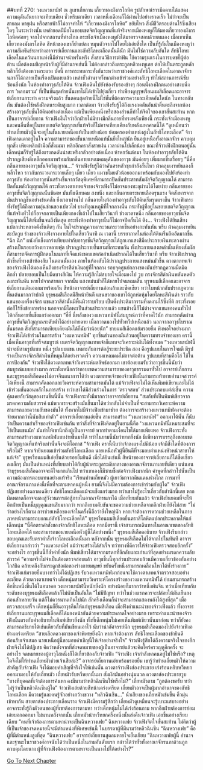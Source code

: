 ##บทที่ 270: วงแหวนทมิฬ
ณ ภูเขาเถี่ยกาน
เกี้ยวทองมังกรโลหิต รูปลักษณ์ราวมีดดาบได้แสดงความดุดันอันยากจะเทียบเคียง
ชั่วพริบตาเดียว เวลาหนึ่งเดือนก็ได้ผ่านไปอย่างรวดเร็ว ไม่ว่าจะเป็นสายลม พายุฝน หรือสายฟ้าก็ไม่อาจทำให้ “เกี้ยวทองมังกรโลหิต” ขยับไหว สิ่งมีชีวิตรอบด้านไร้ซึ่งเสียงใดๆ
ในระหว่างนั้น เหล่ายอดฝีมือในขอบเขตจิตวิญญาณที่แท้จริงจากเมืองหงหูก็ได้มองเกี้ยวทองมังกรโลหิตค่อยๆ จากไปจากสถานที่ห่างไกล
กระทั่งเจ้าเมืองหงหูยังได้มาตรวจสอบด้วยตนเอง
เมื่อเขาเห็นเกี้ยวทองมังกรโลหิต สีหน้าของเขาก็ย่ำแย่ลง หมุนตัวจากไปโดยไม่เอ่ยสิ่งใด
เป็นที่รู้กันในเมืองหงหูว่าความสัมพันธ์ระหว่างอาจารย์เถี่ยกานและลัทธิโลหะเลือดนั้นดีนัก มันไม่ใช่ความลับอันใด
ลัทธิโลหะเลือดในแคว้นนภาแห่งนี้มีอำนาจน่าพรั่นพรึง สั่งสอนวิธีการฆ่าฟัน ใช้ความรุนแรงในการบดขยี้ผู้ต่อต้าน
เมื่อต้องเผชิญหน้ากับผู้ที่มีอำนาจเช่นนี้ ไม่ต้องกล่าวถึงตระกูลหลิวหงหูเลย ต่อให้เป็นตระกูลหลักหลิวก็ยังต้องหวาดระแวง
บัดนี้ การกระทบกระทั่งกันระหว่างราชวงศ์และลัทธิโลหะเลือดในอาณาจักรนภาก็ได้กลายเป็นเรื่องเปิดเผยแล้ว เหล่าขั้วอำนาจทั้งหกต่างเข้าร่วมอย่างลับๆ ทำให้สถานการณ์ซับซ้อนยิ่งนัก
ในห้องทำอาวุธลับใต้ดิน
จ้าวเฟิงเดินไปยังห้องรับรองข้างๆ ก่อนนั่งลงฝึกตนอย่างสงบนิ่ง
การ ‘หลอมรวม’ ที่เป็นขั้นสุดท้ายนั้นเขาไม่ได้เข้าไปยุ่งเกี่ยว ทำเพียงดูบุรุษเรือนผมสีเลือดและอาจารย์เถี่ยกานกระทำ
ความจริงแล้ว ขั้นตอนสุดท้ายนี้ไม่ใช่ขั้นที่ต้องการความละเอียดอันใดนัก ในทางกลับกัน มันต้องใช้พลังฝึกตนระดับสูงมาก
เวลาต่อมา
จ้าวเฟิงรับรู้ได้ถึงแรงกดดันอันน่าตื่นตะลึงจากห้องสร้างอาวุธลับชั้นใต้ดินอย่างต่อเนื่อง แม้เป็นเพียงหนึ่งหรือสองส่วนก็ทำให้จิตใจของเขาสั่นสะท้าน
หากเป็นอาจารย์เถี่ยกาน จ้าวเฟิงมั่นใจว่าอีกฝ่ายไม่มีทางมีกลิ่นอายที่ทรงพลังเพียงนี้
กระทั่งเจ้าเมืองหงหูและคนอื่นที่อยู่ในขอบเขตจิตวิญญาณที่แท้จริงก็ไม่อาจเทียบเคียงกับพลังมหาศาลนี้ได้
“ดูเหมือนว่าท่านเถี่ยหมัวผู้นี้จะอยู่ในขั้นนายเหนือแท้เป็นอย่างน้อย ย่อมครองตำแหน่งสูงในลัทธิโลหะเลือด”
จ้าวเฟิงคาดเดาอยู่ในใจ
ความสามารถของขั้นนายเหนือแท้นั้นยิ่งใหญ่นัก ยืนอยู่เหนือทั้งอาณาจักร ควบคุมทุกสิ่ง เพียงพลิกฝ่ามือก็สั่งเมฆา พลิกอีกคราสั่งสายฝน
เวลาผ่านไปเล็กน้อย
ขณะที่จ้าวเฟิงฝึกตนอยู่นั้น เด็กหนุ่มก็รับรู้ได้ถึงแรงกดดันน่าสะพรึงกลัวอย่างต่อเนื่อง
ห้าหกวันต่อมา
ในห้องทำอาวุธลับใต้ดินปรากฏเสียงตีเหล็กออกมาพร้อมกับกลิ่นอายแหลมคมดุดันของอาวุธ มันค่อยๆ เพิ่มมากขึ้นเรื่อยๆ
“นี่คือกลิ่นอายของอาวุธชั้นจิตวิญญาณ...”
จ้าวเฟิงรับรู้ได้ว่าคันศรหลัวซุยกำลังสั่นไหว ผ้าคลุมเงาหยินเองก็พลิ้วไหว ราวกับกระวนกระวายเล็กๆ
เมี้ยว เมี้ยว
แมวขโมยตัวน้อยออกมาพร้อมกับมองไปยังห้องทำอาวุธลับ
ห้องทำอาวุธนั้นสร้างขึ้นจากวัสดุพิเศษที่สามารถปิดกั้นประสาทสัมผัสจิตวิญญาณได้ สามารถปิดกั้นพลังวิญญาณได้ กระทั่งดวงตาเทพเจ้าของจ้าวเฟิงก็ไม่อาจมองทะลุผ่านได้โดยง่าย
กลิ่นอายของอาวุธชั้นจิตวิญญาณนั้นพิเศษ มันทั้งเฉียบคม สงบนิ่ง และกลิ่นอายกระหายเลือดรุนแรง จิตสังหารจากมันปรากฏขึ้นอย่างข้นคลั่ก
ยิ่งเวลาผ่านไป กลิ่นอายในห้องทำอาวุธลับใต้ดินเริ่มรุนแรงขึ้น
จ้าวเฟิงกระทั่งรับรู้ได้ถึงความอุ่นซ่านของเปลวไฟ บางทีอุณหภูมิที่ใจกลางนั้น กระทั่งผู้ที่อยู่ในขอบเขตจิตวิญญาณที่แท้จริงทั่วไปก็อาจกลายเป็นเพียงกองขี้เถ้าไปในเสี้ยววินาที
ช่วงเวลาหนึ่ง
กลิ่นอายของอาวุธชั้นจิตวิญญาณนี้ได้เพิ่มขึ้นจนถึงขีดสุด กระทั่งห้องทำอาวุธนั้นก็ไม่อาจปิดกั้นได้
ติง...
จ้าวเฟิงได้ยินเสียงแปลกประหลาดดังขึ้นติดๆ กัน ในใจปรากฏความกระวนกระวายขึ้นอย่างกะทันหัน
พรึบ
ผ้าคลุมเงาหยินสะบัดวูบ ร่างของจ้าวเฟิงจางหายไปในเสี้ยววินาที
ณ เวลานี้ บรรยากาศในห้องใต้ดินเริ่มอึดอัดมากขึ้น
“ฉึก ฉึก” ผนังที่แข็งแกร่งเทียบเท่ากับอาวุธชั้นจิตวิญญาณได้ถูกเงาแสงสีมืดประกายเงินทะลวงผ่าน สร้างเป็นรอยกว้างยาวหลายฟุต ปรากฏประกายขึ้นยามที่กระทบกัน
ทั้งประกายแสงเหล่านั้นเพียงสัมผัสก็สามารถจัดการผู้ฝึกตนในนภาที่เจ็ดแห่งขอบเขตก่อกำเนิดปราณได้ในเสี้ยววินาที
พรึบ
จ้าวเฟิงปรากฏตัวขึ้นที่ทางเข้าห้องลับ
ในตอนนั้นเอง ภายในห้องลับได้ปรากฏประกายแสงหม่นมัวขึ้น ดวงตาเทพเจ้าของจ้าวเฟิงได้มองเห็นถึงกรงจักรสีดำเงินอยู่ที่ใจกลาง
รอบจุดศูนย์กลางของมันปรากฏความมืดมิดลึกล้ำ ปลายขอบเป็นใบมีดบางสีเงิน ให้ความรู้สึกไม่สบายใจเมื่อมองไป
วูบ
กรงจักรสีดำเงินพลันหดตัวลงกะทันหัน หายไปจากสายตา
จากนั้น แสงหม่นมัวก็ได้หายไปจนหมดสิ้น
บุรุษผมสีเลือดและอาจารย์เถี่ยกานเดินออกมาพร้อมกัน
สีหน้าอาจารย์เถี่ยกานอ่อนล้าและซีดเซียว ทว่าใบหน้ากลับปรากฏความตื่นเต้นมากกว่าปกติ
บุรุษผมสีเลือดมีสีหน้ายินดี แขนขวาของเขาได้ถูกห่อหุ้มโดยโลหะสีเงินดำ ราวกับแขนของเครื่องจักร
แขนขวาสีดำนั้นมีพื้นผิวราบเรียบ เป็นดั่งประติมากรรมที่งดงามไร้ซึ่งที่ติ กระทั่งรอยต่อก็ไร้ซึ่งข้อบกพร่อง
นอกจากมีโลหะเป็นส่วนประกอบแล้ว แขนข้างนี้ก็ไม่ต่างจากแขนของคนทั่วไป ให้กลิ่นอายที่แข็งแกร่งออกมา
“ฮี่ฮี่ นี่พลังของวงแหวนทมิฬนี้สมบูรณ์กว่าที่คาดไว้นัก สามารถตัดผ่านอาวุธชั้นจิตวิญญาณระดับต่ำได้อย่างง่ายดาย เมื่อกวาดมองไปทั่วทวีปเหนือแล้ว นอกจากอาวุธโบราณชั้นมรดก สิ่งที่สามารถเทียบเคียงมันได้ก็นับว่าน้อยนัก”
ชายผมสีเลือดแย้มรอยยิ้ม พึงพอใจอย่างมาก
จ้าวเฟิงได้เข้าร่วมในการสร้าง ‘วงแหวนทมิฬ’ ทุกชิ้นส่วนของมันล้วนอยู่ในความทรงจำของเขา
ครานี้เมื่อเห็นอาวุธที่เสร็จสมบูรณ์ เนตรจิตวิญญาณเทพเจ้าก็แทบจะวิเคราะห์มันได้ทั้งหมด
“วงแหวนทมิฬนี้น่าจะมีสามรูปแบบ หนึ่ง รูปแบบแขน เหมาะกับการต่อสู้ระยะประชิด สอง คือรูปแบบในการโจมตี มีรูปร่างเป็นกรงจักรสีดำเงินที่หมุนได้อย่างรวดเร็ว ความแหลมคมไม่อาจต่อต้าน รูปแบบที่สามคือโล่ ใช้ในการป้องกัน”
จ้าวเฟิงใช้ดวงตาเทพเจ้าวิเคราะห์ผลลัพธ์ออกมา
เขาต้องยอมรับว่าอาวุธชิ้นนี้นับว่าสมบูรณ์แบบอย่างมาก กระทั่งเหนือกว่าขอบเขตความสามารถของอาวุธธรรมดาทั่วไป
อาจารย์เถี่ยกานและบุรุษผมสีเลือดคงไม่อาจจินตนาการได้ว่า ดวงตาเทพเจ้าของจ้าวเฟิงนั้นสามารถท้าทายอำนาจสวรรค์ได้เพียงนี้ สามารถคัดลอกและวิเคราะห์ความสามารถมันได้
แม้จ้าวเฟิงจะไม่ได้เห็นพิมพ์เขียวและไม่ได้เข้าร่วมขั้นตอนหลักในการสร้าง ทว่าเขาได้มีส่วนร่วมในการ ‘ตรวจสอบ’ ส่วนประกอบแต่ล่ะชิ้น
ความคุ้นเคยกับวัสดุของงานชิ้นนี้นั้น จ้าวเฟิงกระทั่งมีมากกว่าอาจารย์เถี่ยกาน
“สมกับที่เป็นพิมพ์เขียวจากมรดกความลับสวรรค์ แม้พวกเราจะสร้างมันขึ้นมาได้ทว่ากลับไม่จำเป็นที่จะสามารถวิเคราะห์ความสามารถและความลับของมันได้ ทั้งหากไม่มีจ้าวเฟิงเข้ามาช่วย ต้องการจะสร้างวงแหวนทมิฬคงจะต้องจ่ายมากกว่านี้นับสิบเท่าตัว”
อาจารย์เถี่ยกานเอ่ยขึ้น
สามารถสร้าง “วงแหวนทมิฬ” ออกมาได้นั้น ก็นับว่าเป็นความสำเร็จของจ้าวเฟิงเช่นกัน
ทว่าสิ่งที่จ้าวเฟิงคิดอยู่ในยามนี้คือ ‘วงแหวนทมิฬนี้เหมาะสมที่จะใช้เป็นแขนนัก’
มันทำให้เขานึกถึงผู้เป็นอาจารย์
หากทำตามเงื่อนไขได้มากเพียงพอ จ้าวเฟิงกระทั่งสามารถสร้างวงแหวนทมิฬแบบง่ายขึ้นมาได้ ทว่าในยามนี้นับว่ายากยิ่งนัก มีเพียงการบรรลุถึงขอบเขตจิตวิญญาณที่แท้จริงเท่านั้นจึงจะมีโอกาส
“จ้าวเฟิง ครานี้นับว่าเจ้าลงแรงไปมิน้อย เจ้ามีสิ่งใดที่ต้องการหรือไม่? หากเจ้ายินยอมเข้าร่วมลัทธิโลหะเลือด นายเหนือหัวผู้นี้ยินดีที่จะมอบตำแหน่งหัวหน้าสาขาให้แก่เจ้า”
บุรุษเรือนผมสีเอ่ยขึ้นด้วยรอยยิ้มยินดี
เมื่อได้ยินเช่นนี้ สีหน้าของอาจารย์เถี่ยกานก็ได้ซีดเซียวลงเล็กๆ มันเป็นตำแหน่งที่เทียบเท่าได้กับผู้นำตระกูลระดับกลางของอาณาจักรนภาเลยทีเดียว
แน่นอนว่าบุรุษผมสีเลือดอาจจะดีใจมากเกินไป ทว่าเขาเองก็มีซาบซึ้งต่อจ้าวเฟิงมากนัก คำพูดที่กล่าวไปนั้นเป็นความต้องการตอบแทนอย่างแท้จริง
“เรียนท่านเถี่ยหมัว ผู้เยาว์มาจากดินแดนห่างไกล การมาที่อาณาจักรนภาแห่งนี้เพื่อที่จะตามหาคนผู้หนึ่ง ยามนี้จึงไม่มีความต้องการเข้าร่วมกับผู้ใด”
จ้าวเฟิงปฏิเสธอย่างฉลาดเฉลียว
ลัทธิโลหะเลือดแม้จะแข็งแกร่งมาก ทว่าเขาไม่รู้อะไรเกี่ยวกับสำนักนี้เลย หากผิดพลาดก็อาจจมลงสู่วังวนการต่อสู้ภายในอาณาจักรนภาได้
เมื่อเทียบกันแล้ว จ้าวเฟิงยินยอมที่จะให้อีกฝ่ายเป็นหนี้บุญคุณเขาเสียมากกว่า หากถึงยามคับขันจะขอความช่วยเหลือจากอีกฝ่ายก็ยังไม่สาย
“ไม่ว่าอย่างไรก็ตาม การช่วยเหลือของเจ้าในครั้งนี้ถือว่ายิ่งใหญ่นัก หากเจ้าต้องการความช่วยเหลือในภายภาคหน้าสามารถบอกแก่ลัทธิโลหะเลือดได้”
บุรุษเรือนผมสีเลือดยื่นตราสีโลหิตแปลกประหลาดให้แก่เด็กหนุ่ม
“นี่คือตราคำสั่งของจ้าวลัทธิโลหะเลือด หากมีตรานี้ เจ้าสามารถเดินทางในอาณาเขตของลัทธิโลหะเลือดได้ และสามารถขอนายเหนือหัวผู้นี้ได้อย่างหนึ่ง”
บุรุษผมสีเลือดอธิบาย
จ้าวเฟิงรีบกล่าวขอบคุณและรับตราคำสั่งจ้าวโลหะเลือดนั้นมา
หลังจากนั้น บุรุษผมสีเลือดไม่ได้จากไปในทันที
อาจารย์เถี่ยกานกล่าวว่า “วงแหวนทมิฬ แม้ว่าจะสร้างได้สำเร็จ ทว่าทางที่ดีควรให้จ้าวเฟิงตรวจสอบอีกครั้ง”
จะอย่างไร อาวุธชิ้นนี้ก็ล้ำค่ายิ่งนัก พิมพ์เขียวได้มาจากมรดกที่ลึกลับและเก่าแก่ที่สุดอย่างมรดกความลับสวรรค์
“ความจริงไม่จำเป็นต้องตรวจสอบแล้ว อาวุธชิ้นนี้ทุกส่วนประกอบล้วนมีความเกี่ยวข้องกันอย่างใกล้ชิด คล้ายคลึงกับกระดูกข้อต่อของร่างกายมนุษย์ ขยับครั้งหนึ่งสามารถเคลื่อนไหวได้ทั้งร่างกาย”
จ้าวเฟิงแย้มรอยยิ้มบางทว่าไม่ได้ปฏิเสธ รับวงแหวนทมิฬมาก่อนจะใช้ดวงตาเทพเจ้าตรวจสอบอย่างละเอียด
ด้วยดวงตาเทพเจ้า เด็กหนุ่มสามารถวิเคราะห์โครงสร้างของวงแหวนทมิฬได้ ย่อมสามารถสร้างอีกชิ้นหนึ่งขึ้นได้ในอนาคต
วงแหวนทมิฬนี้หนักยิ่งนัก อย่างน้อยก็มากกว่าหนึ่งพันจิน
ทว่าเมื่อเทียบกับระดับของบุรุษผมสีเลือดแล้วก็ไม่นับเป็นอันใด
“ไม่มีปัญหา ทว่าในช่วงแรกควรจะปล่อยให้มันเย็นลงก่อนสักหลายวัน แต่ก็ไม่ควรนานเกินไปนัก สักครึ่งเดือนก็น่าจะสามารถแสดงพลังได้สูงที่สุด”
เมื่อตรวจสอบเสร็จ เด็กหนุ่มก็ยื่นอาวุธคืนให้แก่บุรุษผมสีเลือด
เมื่อฟังคำแนะนำของจ้าวเฟิงแล้ว ทั้งอาจารย์เถี่ยกานและบุรุษผมสีเลือดก็ได้มองหน้ากันด้วยความประหลาดใจอย่างมาก
เพราะคำแนะนำของจ้าวเฟิงนั้นตรงกับคำอธิบายในพิมพ์เขียวยิ่งนัก
ทั้งที่เด็กหนุ่มไม่เคยเห็นพิมพ์เขียวนั้นมาก่อน ทว่าก็ยังคงสามารถอธิบายได้เช่นเดียวกับที่มันเขียนเอาไว้ นับว่าน่าอัศจรรย์นัก
บุรุษผมสีเลือดมองไปยังจ้าวเฟิงอย่างเคร่งเครียด “สายเลือดดวงตาของเจ้าพิเศษยิ่งนัก หากเจ้าต้องการ ลัทธิโลหะเลือดของข้ายินดีต้อนรับเจ้าเสมอ นายเหนือผู้นี้ขอมอบคำเชิญนี้ให้เจ้าอย่างจริงใจ”
จ้าวเฟิงรู้สึกได้ถึงความจริงใจของอีกฝ่ายจึงไม่ได้ปฏิเสธ คิดว่าหลังจากที่ส่งจดหมายของผู้เป็นอาจารย์แล้วจะคิดใคร่ครวญดูอีกครั้ง
จะอย่างไร จดหมายของผู้อาวุโสหนึ่งก็ได้เกี่ยวข้องกับจ้าวเฟิง
“จ้าวเฟิง เจ้ากำลังหาคนอยู่ไม่ใช่หรือ? เหตุใดจึงไม่ให้ท่านเถี่ยหมัวช่วยเจ้าเสียล่ะ?”
อาจารย์เถี่ยกานเอ่ยพร้อมรอยยิ้ม
เขารู้ว่าท่านเถี่ยหมัวให้ความสำคัญกับจ้าวเฟิง จึงได้มอบคำเชิญที่จริงใจให้เช่นนั้น
ดวงตาจ้าวเฟิงส่องประกาย เร่งร้อนหยิบหวีหยกออกมามอบให้กับเถี่ยหมัว
เถี่ยหมัวรับหวีหยกนั้นมา สัมผัสมันอย่างนุ่มนวล ดวงตาส่องประกายวูบ
“บางทีบุคคลที่เจ้าต้องการค้นหา คงมีนามว่าหลิวฉินซินใช่หรือไม่?”
เถี่ยหมัวถาม
“ถูกต้องขอรับ ทว่าไม่รู้ว่าเป็นหลิวฉินซินผู้ใด”
จ้าวเฟิงเอ่ยด้วยสีหน้าเคร่งเครียด
เถี่ยหมัวอาจเป็นผู้มากอำนาจของลัทธิโลหะเลือด มีความรู้และคนรู้จักอย่างกว้างขวาง
“หลิวฉินซิน...”
น้ำเสียงของเถี่ยหมัวเข้มขึ้น คิ้วมุ่นเข้าหากัน สายตาส่องประกายเลือนราง
จ้าวเฟิงมีความรู้สึกว่า เถี่ยหมัวดูเหมือนจะรู้เบาะแสบางอย่าง อาจกระทั่งรู้ถึงตัวตนของผู้ที่เขาต้องการตามหา
ทว่าเด็กหนุ่มไม่ได้เร่งร้อนถาม หากอีกฝ่ายต้องการย่อมเอ่ยบอกออกมา
ไม่นานหลังจากนั้น
เถี่ยหมัวนำหวีหยกครึ่งหนึ่งนั้นส่งคืนจ้าวเฟิง เอ่ยขึ้นอย่างเรียบเฉียบ “คนที่เจ้าต้องการตามหาน่าจะเป็นฉินหวางเฟย”
ฉินหวางเฟย
จ้าวเฟิงจิตใจสั่นสะท้าน ไม่คิดว่าผู้ที่เป็นเจ้าของจดหมายนี้จะมีตำแหน่งที่พิเศษเช่นนี้
ในบรรดาผู้ที่มีนามว่าหลิวฉินซิน “ฉินหวางเฟย” คือผู้ที่มีตำแหน่งสูงที่สุด
“ฉินหวางเฟย”
อาจารย์เถี่ยกานสูดลมหายใจเย็นเยียบ “ฉินหวางเฟยผู้นี้ อำนาจและฐานะในราชวงศ์อาจนับได้ว่าเป็นหนึ่งในสามอันดับแรก กล่าวได้ว่าทั่วทั้งอาณาจักรนภาล้วนถูกควบคุมโดยนาง ผู้ที่จ้าวเฟิงต้องการตามหาจะเป็นนางไปได้อย่างไร?”


[Go To Next Chapter]( ./50.md)